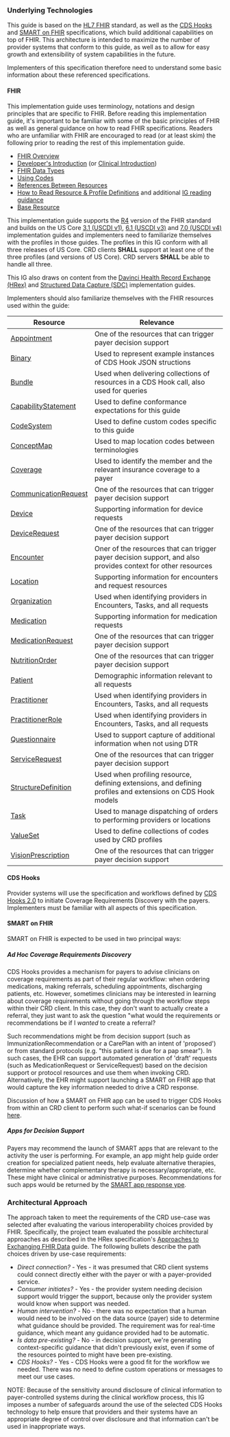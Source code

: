 ### Underlying Technologies
This guide is based on the [HL7 FHIR]({{site.data.fhir.path}}index.html) standard, as well as the [CDS Hooks]({{site.data.fhir.ver.cdshooks}}) and [SMART on FHIR](http://hl7.org/fhir/smart-app-launch/index.html) specifications, which build additional capabilities on top of FHIR. This architecture is intended to maximize the number of provider systems that conform to this guide, as well as to allow for easy growth and extensibility of system capabilities in the future.

Implementers of this specification therefore need to understand some basic information about these referenced specifications.

#### FHIR

This implementation guide uses terminology, notations and design principles that are specific to FHIR. Before reading this implementation guide, it's important to be familiar with some of the basic principles of FHIR as well as general guidance on how to read FHIR specifications. Readers who are unfamiliar with FHIR are encouraged to read (or at least skim) the following prior to reading the rest of this implementation guide.

* [FHIR Overview]({{site.data.fhir.path}}overview.html)
* [Developer's Introduction]({{site.data.fhir.path}}overview-dev.html) (or [Clinical Introduction]({{site.data.fhir.path}}overview-clinical.html))
* [FHIR Data Types]({{site.data.fhir.path}}datatypes.html)
* [Using Codes]({{site.data.fhir.path}}terminologies.html)
* [References Between Resources]({{site.data.fhir.path}}references.html)
* [How to Read Resource & Profile Definitions]({{site.data.fhir.path}}formats.html) and additional [IG reading guidance](https://build.fhir.org/ig/FHIR/ig-guidance/readingIgs.html)
* [Base Resource]({{site.data.fhir.path}}resource.html)

This implementation guide supports the [R4]({{site.data.fhir.path}}index.html) version of the FHIR standard and builds on the US Core [3.1 (USCDI v1)]({{site.data.fhir.ver.uscore3}}), [6.1 (USCDI v3)]({{site.data.fhir.ver.uscore6}}) and [7.0 (USCDI v4)]({{site.data.fhir.ver.uscore7}}) implementation guides and implementers need to familiarize themselves with the profiles in those guides. The profiles in this IG conform with all three releases of US Core. CRD clients **SHALL** support at least one of the three profiles (and versions of US Core). CRD servers **SHALL** be able to handle all three.

This IG also draws on content from the [Davinci Health Record Exchange (HRex)]({{site.data.fhir.ver.hrex}}) and [Structured Data Capture (SDC)]({{site.data.fhir.ver.sdc}}) implementation guides.

Implementers should also familiarize themselves with the FHIR resources used within the guide:

<table vlass="grid">
  <thead>
    <tr>
      <th>Resource</th>
      <th>Relevance</th>
    </tr>
  </thead>
  <tbody>
    <tr><td><a href="{{site.data.fhir.path}}appointment.html">Appointment</a></td><td>One of the resources that can trigger payer decision support</td></tr>
    <tr><td><a href="{{site.data.fhir.path}}binary.html">Binary</a></td><td>Used to represent example instances of CDS Hook JSON structions</td></tr>
    <tr><td><a href="{{site.data.fhir.path}}bundle.html">Bundle</a></td><td>Used when delivering collections of resources in a CDS Hook call, also used for queries</td></tr>
    <tr><td><a href="{{site.data.fhir.path}}capabilitystatement.html">CapabilityStatement</a></td><td>Used to define conformance expectations for this guide</td></tr>
    <tr><td><a href="{{site.data.fhir.path}}codesystem.html">CodeSystem</a></td><td>Used to define custom codes specific to this guide</td></tr>
    <tr><td><a href="{{site.data.fhir.path}}conceptmap.html">ConceptMap</a></td><td>Used to map location codes between terminologies</td></tr>
    <tr><td><a href="{{site.data.fhir.path}}coverage.html">Coverage</a></td><td>Used to identify the member and the relevant insurance coverage to a payer</td></tr>
    <tr><td><a href="{{site.data.fhir.path}}communicationrequest.html">CommunicationRequest</a></td><td>One of the resources that can trigger payer decision support</td></tr>
    <tr><td><a href="{{site.data.fhir.path}}device.html">Device</a></td><td>Supporting information for device requests</td></tr>
    <tr><td><a href="{{site.data.fhir.path}}devicerequest.html">DeviceRequest</a></td><td>One of the resources that can trigger payer decision support</td></tr>
    <tr><td><a href="{{site.data.fhir.path}}encounter.html">Encounter</a></td><td>Oner of the resources that can trigger payer decision support, and also provides context for other resources</td></tr>
    <tr><td><a href="{{site.data.fhir.path}}location.html">Location</a></td><td>Supporting information for encounters and request resources</td></tr>
    <tr><td><a href="{{site.data.fhir.path}}organization.html">Organization</a></td><td>Used when identifying providers in Encounters, Tasks, and all requests</td></tr>
    <tr><td><a href="{{site.data.fhir.path}}medication.html">Medication</a></td><td>Supporting information for medication requests</td></tr>
    <tr><td><a href="{{site.data.fhir.path}}medicationrequest.html">MedicationRequest</a></td><td>One of the resources that can trigger payer decision support</td></tr>
    <tr><td><a href="{{site.data.fhir.path}}nutritionorder.html">NutritionOrder</a></td><td>One of the resources that can trigger payer decision support</td></tr>
    <tr><td><a href="{{site.data.fhir.path}}patient.html">Patient</a></td><td>Demographic information relevant to all requests</td></tr>
    <tr><td><a href="{{site.data.fhir.path}}practitioner.html">Practitioner</a></td><td>Used when identifying providers in Encounters, Tasks, and all requests</td></tr>
    <tr><td><a href="{{site.data.fhir.path}}practitionerrole.html">PractitionerRole</a></td><td>Used when identifying providers in Encounters, Tasks, and all requests</td></tr>
    <tr><td><a href="{{site.data.fhir.path}}questionnaire.html">Questionnaire</a></td><td>Used to support capture of additional information when not using DTR</td></tr>
    <tr><td><a href="{{site.data.fhir.path}}servicerequest.html">ServiceRequest</a></td><td>One of the resources that can trigger payer decision support</td></tr>
    <tr><td><a href="{{site.data.fhir.path}}structuredefinition.html">StructureDefinition</a></td><td>Used when profiling resource, defining extensions, and defining profiles and extensions on CDS Hook models</td></tr>
    <tr><td><a href="{{site.data.fhir.path}}task.html">Task</a></td><td>Used to manage dispatching of orders to performing providers or locations</td></tr>
    <tr><td><a href="{{site.data.fhir.path}}valueset.html">ValueSet</a></td><td>Used to define collections of codes used by CRD profiles</td></tr>
    <tr><td><a href="{{site.data.fhir.path}}visionprescription.html">VisionPrescription</a></td><td>One of the resources that can trigger payer decision support</td></tr>
  </tbody>
</table>

#### CDS Hooks
Provider systems will use the specification and workflows defined by [CDS Hooks 2.0]({{site.data.fhir.ver.cdshooks}}) to initiate Coverage Requirements Discovery with the payers. Implementers must be familiar with all aspects of this specification.

#### SMART on FHIR
SMART on FHIR is expected to be used in two principal ways:

##### *Ad Hoc* Coverage Requirements Discovery
CDS Hooks provides a mechanism for payers to advise clinicians on coverage requirements as part of their regular workflow: when ordering medications, making referrals, scheduling appointments, discharging patients, etc. However, sometimes clinicians may be interested in learning about coverage requirements without going through the workflow steps within their CRD client. In this case, they don't want to actually create a referral, they just want to ask the question "what would the requirements or recommendations be if I *wanted* to create a referral?

Such recommendations might be from decision support (such as ImmunizationRecommendation or a CarePlan with an intent of 'proposed') or from standard protocols (e.g. "this patient is due for a pap smear").  In such cases, the EHR can support automated generation of 'draft' requests (such as MedicationRequest or ServiceRequest) based on the decision support or protocol resources and use them when invoking CRD.  Alternatively, the EHR might support launching a SMART on FHIR app that would capture the key information needed to drive a CRD response.

Discussion of how a SMART on FHIR app can be used to trigger CDS Hooks from within an CRD client to perform such what-if scenarios can be found [here](foundation.html#smart-on-fhir-hook-invocation).

##### Apps for Decision Support
Payers may recommend the launch of SMART apps that are relevant to the activity the user is performing. For example, an app might help guide order creation for specialized patient needs, help evaluate alternative therapies, determine whether complementary therapy is necessary/appropriate, etc. These might have clinical or administrative purposes. Recommendations for such apps would be returned by the [SMART app response ype](cards.html#launch-smart-application-response-type).

### Architectural Approach
The approach taken to meet the requirements of the CRD use-case was selected after evaluating the various interoperability choices provided by FHIR. Specifically, the project team evaluated the possible architectural approaches as described in the HRex specification's [Approaches to Exchanging FHIR Data]({{site.data.fhir.ver.hrex}}/exchanging.html) guide. The following bullets describe the path choices driven by use-case requirements:

* *Direct connection?* - Yes - it was presumed that CRD client systems could connect directly either with the payer or with a payer-provided service.
* *Consumer initiates?* - Yes - the provider system needing decision support would trigger the support, because only the provider system would know when support was needed.
* *Human intervention?* - No - there was no expectation that a human would need to be involved on the data source (payer) side to determine what guidance should be provided. The requirement was for real-time guidance, which meant any guidance provided had to be automatic.
* *Is data pre-existing?* - No - in decision support, we're generating context-specific guidance that didn't previously exist, even if some of the resources pointed to might have been pre-existing.
* *CDS Hooks?* - Yes - CDS Hooks were a good fit for the workflow we needed. There was no need to define custom operations or messages to meet our use cases.

NOTE: Because of the sensitivity around disclosure of clinical information to payer-controlled systems during the clinical workflow process, this IG imposes a number of safeguards around the use of the selected CDS Hooks technology to help ensure that providers and their systems have an appropriate degree of control over disclosure and that information can't be used in inappropriate ways.